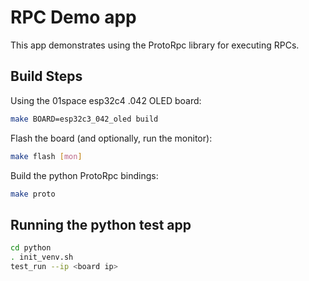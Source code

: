# RPC Demo app

This app demonstrates using the ProtoRpc library for executing RPCs.

## Build Steps

Using the 01space esp32c4 .042 OLED board:
```bash
make BOARD=esp32c3_042_oled build
```

Flash the board (and optionally, run the monitor):
```bash
make flash [mon]
```

Build the python ProtoRpc bindings:
```bash
make proto
```

## Running the python test app

```bash
cd python
. init_venv.sh
test_run --ip <board ip>
```
